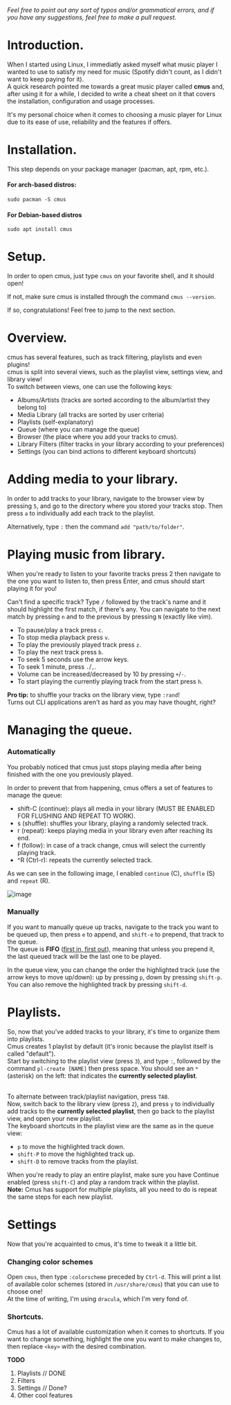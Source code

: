 *Feel free to point out any sort of typos and/or grammatical errors, and if you have any suggestions, feel free to make a pull request.*

# Introduction.
When I started using Linux, I immediatly asked myself what music player I wanted to use to satisfy my need for music (Spotify didn't count, as I didn't want to keep paying for it).
<br>A quick research pointed me towards a great music player called **cmus** and, after using it for a while, I decided to write a cheat sheet on it that covers the installation, configuration and usage processes.

It's my personal choice when it comes to choosing a music player for Linux due to its ease of use, reliability and the features if offers.

# Installation.
This step depends on your package manager (pacman, apt, rpm, etc.).
#### For arch-based distros:
```
sudo pacman -S cmus
```

#### For Debian-based distros
```
sudo apt install cmus
```

# Setup.
In order to open cmus, just type `cmus` on your favorite shell, and it should open!

If not, make sure cmus is installed through the command `cmus --version`.

If so, congratulations! Feel free to jump to the next section.

# Overview.
cmus has several features, such as track filtering, playlists and even plugins!
<br>cmus is split into several views, such as the playlist view, settings view, and library view!
<br>To switch between views, one can use the following keys:

-  Albums/Artists (tracks are sorted according to the album/artist they belong to)
-  Media Library (all tracks are sorted by user criteria)
-  Playlists (self-explanatory)
-  Queue (where you can manage the queue)
-  Browser (the place where you add your tracks to cmus).
-  Library Filters (filter tracks in your library according to your preferences)
-  Settings (you can bind actions to different keyboard shortcuts)


# Adding media to your library.
In order to add tracks to your library, navigate to the browser view by pressing `5`, and go to the directory where you stored your tracks stop. Then press `a` to individually add each track to the playlist. 

Alternatively, type `:` then the command `add "path/to/folder"`.

# Playing music from library.
When you're ready to listen to your favorite tracks press 2 then navigate to the one you want to listen to, then press Enter, and cmus should start playing it for you! 

Can't find a specific track? Type `/` followed by the track's name and it should highlight the first match, if there's any. You can navigate to the next match by pressing `n` and to the previous by pressing `N` (exactly like vim).

- To pause/play a track press `c`.
- To stop media playback press `v`.
- To play the previously played track press `z`.
- To play the next track press `b`.
- To seek 5 seconds use the arrow keys.
- To seek 1 minute, press `.`/`,`.
- Volume can be increased/decreased by 10 by pressing `+`/`-`.
- To start playing the currently playing track from the start press `h`.

**Pro tip:** to shuffle your tracks on the library view, type `:rand`!
<br>Turns out CLI applications aren't as hard as you may have thought, right?

# Managing the queue.
### Automatically
You probably noticed that cmus just stops playing media after being finished with the one you previously played.

In order to prevent that from happening, cmus offers a set of features to manage the queue:


- shift-C (continue): plays all media in your library (MUST BE ENABLED FOR FLUSHING AND REPEAT TO WORK).
- s (shuffle): shuffles your library, playing a randomly selected track.
- r (repeat): keeps playing media in your library even after reaching its end.
- f (follow): in case of a track change, cmus will select the currently playing track.
- ^R (Ctrl-r): repeats the currently selected track.

As we can see in the following image, I enabled `continue` (C), `shuffle` (S) and `repeat` (R).

![image](https://user-images.githubusercontent.com/55633950/107123837-cfc3d400-6897-11eb-91d8-e411a0133629.png)

### Manually
If you want to manually queue up tracks, navigate to the track you want to be queued up, then press `e` to append, and `shift-e` to prepend, that track to the queue.
<br>The queue is **FIFO** ([first in, first out](https://en.wikipedia.org/wiki/FIFO_(computing_and_electronics))), meaning that unless you prepend it, the last queued track will be the last one to be played.

In the queue view, you can change the order the highlighted track (use the arrow keys to move up/down): up by pressing `p`, down by pressing `shift-p`. You can also remove the highlighted track by pressing `shift-d`.

# Playlists.
So, now that you've added tracks to your library, it's time to organize them into playlists.
<br>Cmus creates 1 playlist by default (it's ironic because the playlist itself is called "default").
<br>Start by switching to the playlist view (press `3`), and type `:`, followed by the command `pl-create [NAME]` then press space. You should see an `*` (asterisk) on the left: that indicates the **currently selected playlist**.

<br>To alternate between track/playlist navigation, press `TAB`.
<br>Now, switch back to the library view (press `2`), and press `y` to individually add tracks to the **currently selected playlist**, then go back to the playlist view, and open your new playlist.
<br>The keyboard shortcuts in the playlist view are the same as in the queue view:

- `p` to move the highlighted track down.
- `shift-P` to move the highlighted track up.
- `shift-D` to remove tracks from the playlist.


When you're ready to play an entire playlist, make sure you have Continue enabled (press `shift-C`) and play a random track within the playlist.
<br>**Note:** Cmus has support for multiple playlists, all you need to do is repeat the same steps for each new playlist.

# Settings
Now that you're acquainted to cmus, it's time to tweak it a little bit.
### Changing color schemes
Open `cmus`, then type `:colorscheme` preceded by `Ctrl-d`. This will print a list of available color schemes (stored in `/usr/share/cmus`) that you can use to choose one!
<br>At the time of writing, I'm using `dracula`, which I'm very fond of. 

### Shortcuts.
Cmus has a lot of available customization when it comes to shortcuts. If you want to change something, highlight the one you want to make changes to, then replace `<key>` with the desired combination.

**TODO**
1. Playlists // DONE
2. Filters
3. Settings // Done?
4. Other cool features
